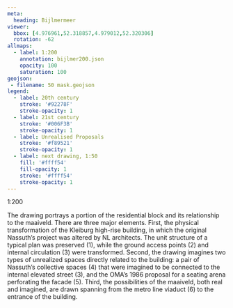 ```yaml
---
meta:
  heading: Bijlmermeer
viewer:
  bbox: [4.976961,52.318857,4.979012,52.320306]
  rotation: -62
allmaps:
  - label: 1:200
    annotation: bijlmer200.json
    opacity: 100
    saturation: 100
geojson:
 - filename: 50 mask.geojson
legend:
  - label: 20th century
    stroke: '#92278F'
    stroke-opacity: 1
  - label: 21st century
    stroke: '#006F3B'
    stroke-opacity: 1
  - label: Unrealised Proposals
    stroke: '#f89521'
    stroke-opacity: 1
  - label: next drawing, 1:50
    fill: '#ffff54'
    fill-opacity: 1
    stroke: '#ffff54'
    stroke-opacity: 1
---
```

1:200

The drawing portrays a portion of the residential block and its relationship to the maaiveld. There are three major elements. First, the physical transformation of the Kleiburg high-rise building, in which the original Nassuth’s project was altered by NL architects. The unit structure of a typical plan was preserved (1), while the ground access points (2) and internal circulation (3) were transformed. Second, the drawing imagines two types of unrealized spaces directly related to the building: a pair of Nassuth’s collective spaces (4) that were imagined to be connected to the internal elevated street (3), and the OMA’s 1986 proposal for a seating arena perforating the facade (5). Third, the possibilities of the maaiveld, both real and imagined, are drawn spanning from the metro line viaduct (6) to the entrance of the building. 